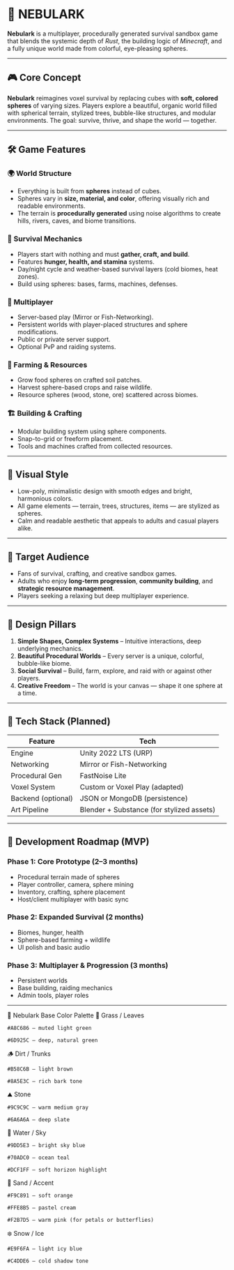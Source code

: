 # 🌌 NEBULARK

**Nebulark** is a multiplayer, procedurally generated survival sandbox game that blends the systemic depth of *Rust*, the building logic of *Minecraft*, and a fully unique world made from colorful, eye-pleasing spheres.

---

## 🎮 Core Concept

**Nebulark** reimagines voxel survival by replacing cubes with **soft, colored spheres** of varying sizes. Players explore a beautiful, organic world filled with spherical terrain, stylized trees, bubble-like structures, and modular environments. The goal: survive, thrive, and shape the world — together.

---

## 🛠️ Game Features

### 🌍 World Structure
- Everything is built from **spheres** instead of cubes.
- Spheres vary in **size, material, and color**, offering visually rich and readable environments.
- The terrain is **procedurally generated** using noise algorithms to create hills, rivers, caves, and biome transitions.

### 🔧 Survival Mechanics
- Players start with nothing and must **gather, craft, and build**.
- Features **hunger, health, and stamina** systems.
- Day/night cycle and weather-based survival layers (cold biomes, heat zones).
- Build using spheres: bases, farms, machines, defenses.

### 👥 Multiplayer
- Server-based play (Mirror or Fish-Networking).
- Persistent worlds with player-placed structures and sphere modifications.
- Public or private server support.
- Optional PvP and raiding systems.

### 🌱 Farming & Resources
- Grow food spheres on crafted soil patches.
- Harvest sphere-based crops and raise wildlife.
- Resource spheres (wood, stone, ore) scattered across biomes.

### 🏗️ Building & Crafting
- Modular building system using sphere components.
- Snap-to-grid or freeform placement.
- Tools and machines crafted from collected resources.

---

## 🎨 Visual Style

- Low-poly, minimalistic design with smooth edges and bright, harmonious colors.
- All game elements — terrain, trees, structures, items — are stylized as spheres.
- Calm and readable aesthetic that appeals to adults and casual players alike.

---

## 🎯 Target Audience

- Fans of survival, crafting, and creative sandbox games.
- Adults who enjoy **long-term progression**, **community building**, and **strategic resource management**.
- Players seeking a relaxing but deep multiplayer experience.

---

## 🧠 Design Pillars

1. **Simple Shapes, Complex Systems** – Intuitive interactions, deep underlying mechanics.
2. **Beautiful Procedural Worlds** – Every server is a unique, colorful, bubble-like biome.
3. **Social Survival** – Build, farm, explore, and raid with or against other players.
4. **Creative Freedom** – The world is your canvas — shape it one sphere at a time.

---

## 🧰 Tech Stack (Planned)

| Feature            | Tech                     |
|--------------------|--------------------------|
| Engine             | Unity 2022 LTS (URP)     |
| Networking         | Mirror or Fish-Networking |
| Procedural Gen     | FastNoise Lite           |
| Voxel System       | Custom or Voxel Play (adapted) |
| Backend (optional) | JSON or MongoDB (persistence) |
| Art Pipeline       | Blender + Substance (for stylized assets) |

---

## 🚀 Development Roadmap (MVP)

### Phase 1: Core Prototype (2–3 months)
- Procedural terrain made of spheres
- Player controller, camera, sphere mining
- Inventory, crafting, sphere placement
- Host/client multiplayer with basic sync

### Phase 2: Expanded Survival (2 months)
- Biomes, hunger, health
- Sphere-based farming + wildlife
- UI polish and basic audio

### Phase 3: Multiplayer & Progression (3 months)
- Persistent worlds
- Base building, raiding mechanics
- Admin tools, player roles


---
🎨 Nebulark Base Color Palette
🌱 Grass / Leaves

    #A8C686 – muted light green

    #6D925C – deep, natural green

🪵 Dirt / Trunks

    #B58C6B – light brown

    #8A5E3C – rich bark tone

⛰️ Stone

    #9C9C9C – warm medium gray

    #6A6A6A – deep slate

🌊 Water / Sky

    #9DD5E3 – bright sky blue

    #70ADC0 – ocean teal

    #DCF1FF – soft horizon highlight

🌸 Sand / Accent

    #F9C891 – soft orange

    #FFE8B5 – pastel cream

    #F2B7D5 – warm pink (for petals or butterflies)

❄️ Snow / Ice

    #E9F6FA – light icy blue

    #C4DDE6 – cold shadow tone
